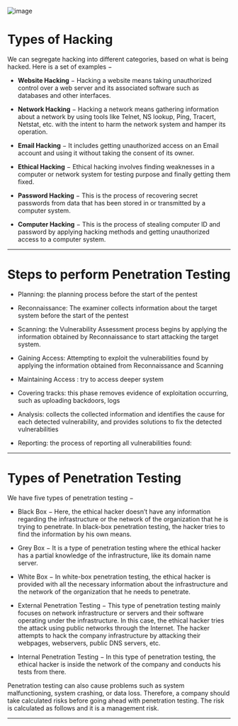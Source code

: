![image](https://user-images.githubusercontent.com/51442719/162446144-3904e54e-50f1-4c55-a4e7-f121944b49b8.png)


# Types of Hacking
We can segregate hacking into different categories, based on what is being hacked. Here is a set of examples −

- **Website Hacking** − Hacking a website means taking unauthorized control over a web server and its associated software such as databases and other interfaces.

- **Network Hacking** − Hacking a network means gathering information about a network by using tools like Telnet, NS lookup, Ping, Tracert, Netstat, etc. with the intent to harm the network system and hamper its operation.

- **Email Hacking** − It includes getting unauthorized access on an Email account and using it without taking the consent of its owner.

- **Ethical Hacking** − Ethical hacking involves finding weaknesses in a computer or network system for testing purpose and finally getting them fixed.

- **Password Hacking** − This is the process of recovering secret passwords from data that has been stored in or transmitted by a computer system.

- **Computer Hacking** − This is the process of stealing computer ID and password by applying hacking methods and getting unauthorized access to a computer system.

---

# Steps to perform Penetration Testing

- Planning: the planning process before the start of the pentest

- Reconnaissance: The examiner collects information about the target system before the start of the pentest

- Scanning: the Vulnerability Assessment process begins by applying the information obtained by Reconnaissance to start attacking the target system.

- Gaining Access: Attempting to exploit the vulnerabilities found by applying the information obtained from Reconnaissance and Scanning

- Maintaining Access : try to access deeper system

- Covering tracks: this phase removes evidence of exploitation occurring, such as uploading backdoors, logs

- Analysis: collects the collected information and identifies the cause for each detected vulnerability, and provides solutions to fix the detected vulnerabilities

- Reporting: the process of reporting all vulnerabilities found:

---

# Types of Penetration Testing
We have five types of penetration testing −

- Black Box − Here, the ethical hacker doesn’t have any information regarding the infrastructure or the network of the organization that he is trying to penetrate. In black-box penetration testing, the hacker tries to find the information by his own means.

- Grey Box − It is a type of penetration testing where the ethical hacker has a partial knowledge of the infrastructure, like its domain name server.

- White Box − In white-box penetration testing, the ethical hacker is provided with all the necessary information about the infrastructure and the network of the organization that he needs to penetrate.

- External Penetration Testing − This type of penetration testing mainly focuses on network infrastructure or servers and their software operating under the infrastructure. In this case, the ethical hacker tries the attack using public networks through the Internet. The hacker attempts to hack the company infrastructure by attacking their webpages, webservers, public DNS servers, etc.

- Internal Penetration Testing − In this type of penetration testing, the ethical hacker is inside the network of the company and conducts his tests from there.

Penetration testing can also cause problems such as system malfunctioning, system crashing, or data loss. Therefore, a company should take calculated risks before going ahead with penetration testing. The risk is calculated as follows and it is a management risk.

---
